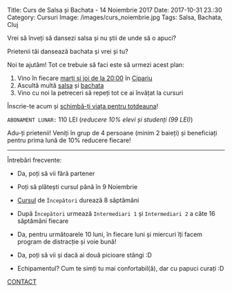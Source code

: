 Title: Curs de Salsa și Bachata - 14 Noiembrie 2017
Date: 2017-10-31 23.:30
Category: Cursuri
Image: /images/curs_noiembrie.jpg
Tags: Salsa, Bachata, Cluj

Vrei să înveți să dansezi salsa și nu știi de unde să o apuci?

Prietenii tăi dansează bachata și vrei și tu?

Noi te ajutăm! Tot ce trebuie să faci este să urmezi acest plan:

1. Vino în fiecare [marți și joi de la 20:00][1] în [Cipariu][2]
2. Ascultă multă [salsa][3] și [bachata][4]
3. Vino cu noi la petreceri să repeți tot ce ai învățat la cursuri

Înscrie-te acum și [schimbă-ți viața pentru totdeauna][5]!

`ABONAMENT LUNAR:` 110 LEI (_reducere 10% elevi și studenți (99 LEI)_)

Adu-ți prietenii! Veniți în grup de 4 persoane (minim 2 baieți) și beneficiați pentru prima lună de 10% reducere fiecare!

---

Întrebări frecvente:

- Da, poți să vii fără partener

- Poți să plătești cursul până în 9 Noiembrie

- [Cursul][6] de `Începători` durează 8 săptămâni

- După `Începători` urmează `Intermediari 1` și `Intermediari 2` a câte 16 săptămâni fiecare

- Da, pentru următoarele 10 luni, în fiecare luni și miercuri îți facem program de distracție și voie bună!

- Da, poți să vii și dacă ai două picioare stângi :D

- Echipamentul? Cum te simți tu mai confortabil(ă), dar cu papuci curați :D


[CONTACT][2]

[1]: https://airedancecompany.ro/category/orar.html
[2]: https://airedancecompany.ro/contacteaza-ne.html
[3]: http://bit.ly/2d28beA
[4]: http://bit.ly/2dZ2yK2
[5]: http://bit.ly/2yHqwGQ
[6]: https://www.facebook.com/events/889552174537382/
